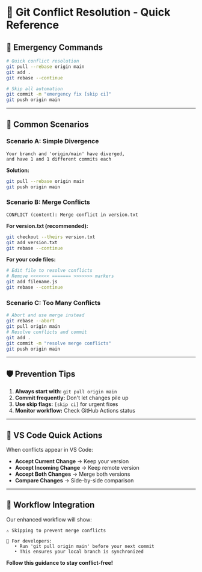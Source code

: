 # 🔧 Git Conflict Resolution - Quick Reference

## 🚨 **Emergency Commands**

```bash
# Quick conflict resolution
git pull --rebase origin main
git add .
git rebase --continue

# Skip all automation  
git commit -m "emergency fix [skip ci]"
git push origin main
```

---

## 🎯 **Common Scenarios**

### **Scenario A: Simple Divergence**
```
Your branch and 'origin/main' have diverged,
and have 1 and 1 different commits each
```

**Solution:**
```bash
git pull --rebase origin main
git push origin main
```

### **Scenario B: Merge Conflicts**
```
CONFLICT (content): Merge conflict in version.txt
```

**For version.txt (recommended):**
```bash
git checkout --theirs version.txt
git add version.txt
git rebase --continue
```

**For your code files:**
```bash
# Edit file to resolve conflicts
# Remove <<<<<<< ======= >>>>>>> markers
git add filename.js
git rebase --continue
```

### **Scenario C: Too Many Conflicts**
```bash
# Abort and use merge instead
git rebase --abort
git pull origin main
# Resolve conflicts and commit
git add .
git commit -m "resolve merge conflicts"
git push origin main
```

---

## 🛡️ **Prevention Tips**

1. **Always start with:** `git pull origin main`
2. **Commit frequently:** Don't let changes pile up
3. **Use skip flags:** `[skip ci]` for urgent fixes
4. **Monitor workflow:** Check GitHub Actions status

---

## 📱 **VS Code Quick Actions**

When conflicts appear in VS Code:
- **Accept Current Change** → Keep your version
- **Accept Incoming Change** → Keep remote version  
- **Accept Both Changes** → Merge both versions
- **Compare Changes** → Side-by-side comparison

---

## 🔄 **Workflow Integration**

Our enhanced workflow will show:
```
⚠️ Skipping to prevent merge conflicts

🔧 For developers:
   • Run 'git pull origin main' before your next commit
   • This ensures your local branch is synchronized
```

**Follow this guidance to stay conflict-free!**